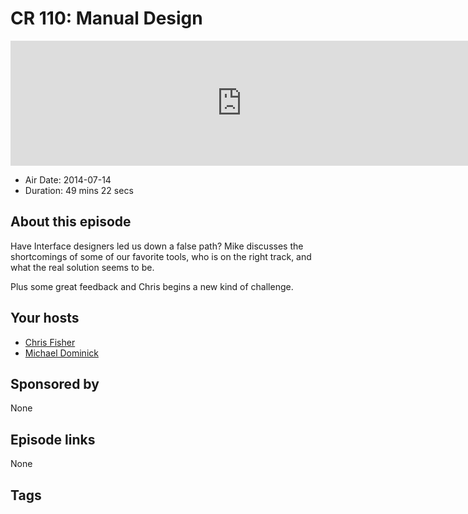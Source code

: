 # CR 110: Manual Design

<iframe src="https://player.fireside.fm/v2/MLf2ZzhC+QACMw3TF?theme=dark" width="740" height="200" frameborder="0" scrolling="no"></iframe>

* Air Date: 2014-07-14
* Duration: 49 mins 22 secs

## About this episode

Have Interface designers led us down a false path? Mike discusses the shortcomings of some of our favorite tools, who is on the right track, and what the real solution seems to be.

Plus some great feedback and Chris begins a new kind of challenge.

## Your hosts
* [Chris Fisher](https://coder.show/hosts/chrislas)
* [Michael Dominick](https://coder.show/hosts/michael)

## Sponsored by

None



## Episode links

None



## Tags

